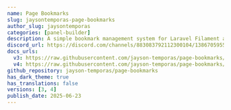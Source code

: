 ```yaml
---
name: Page Bookmarks
slug: jaysontemporas-page-bookmarks
author_slug: jaysontemporas
categories: [panel-builder]
description: A simple bookmark management system for Laravel Filament applications. This package provides an intuitive way for users to save, organize, and access bookmarks directly within your Admin panel.
discord_url: https://discord.com/channels/883083792112300104/1386705955877683361
docs_urls:
  v3: https://raw.githubusercontent.com/jayson-temporas/page-bookmarks/main/README.MD
  v4: https://raw.githubusercontent.com/jayson-temporas/page-bookmarks/4.x/README.MD
github_repository: jayson-temporas/page-bookmarks
has_dark_theme: true
has_translations: false
versions: [3, 4]
publish_date: 2025-06-23
---
```

